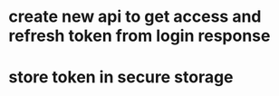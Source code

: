 # create new api to get access and refresh token from login response

# store token in secure storage
